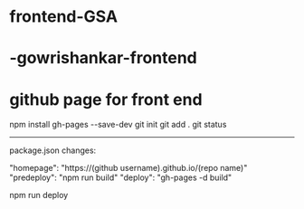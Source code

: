 # frontend-GSA


# -gowrishankar-frontend


# github page for front end 

npm install gh-pages --save-dev
git init 
git add .
git status

******************************************

package.json changes:

"homepage": "https://(github username).github.io/(repo name)"
"predeploy": "npm run build"
"deploy": "gh-pages -d build"

npm run deploy
